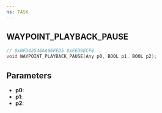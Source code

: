 ```yaml
---
ns: TASK
---
```

## WAYPOINT_PLAYBACK_PAUSE

```c
// 0x0F342546AA06FED5 0xFE39ECF8
void WAYPOINT_PLAYBACK_PAUSE(Any p0, BOOL p1, BOOL p2);
```


## Parameters
* **p0**: 
* **p1**: 
* **p2**: 

